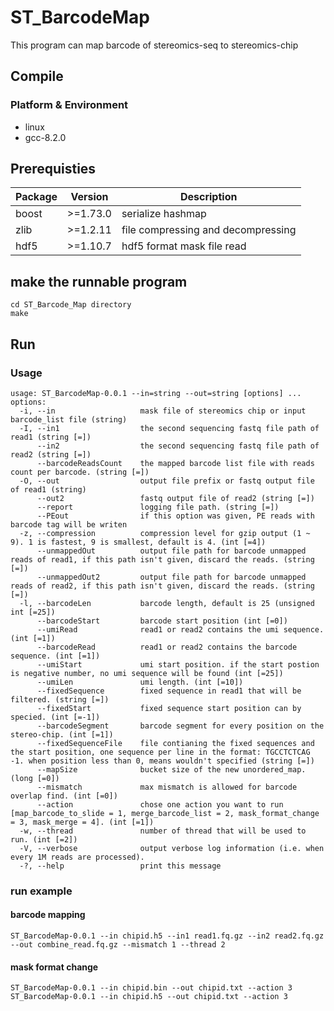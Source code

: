 # ST_BarcodeMap
This program can map barcode of stereomics-seq to stereomics-chip

## Compile
### Platform & Environment
* linux
* gcc-8.2.0

## Prerequisties
| Package       | Version  | Description                                                |
| ------------- | -------- | ---------------------------------------------------------- |
| boost         | >=1.73.0 | serialize hashmap                                          |
| zlib          | >=1.2.11 | file compressing and decompressing                         |
| hdf5          | >=1.10.7 | hdf5 format mask file read                                 |

## make the runnable program
```
cd ST_Barcode_Map directory
make
```

## Run
### Usage
```
usage: ST_BarcodeMap-0.0.1 --in=string --out=string [options] ... 
options:
  -i, --in                   mask file of stereomics chip or input barcode_list file (string)
  -I, --in1                  the second sequencing fastq file path of read1 (string [=])
      --in2                  the second sequencing fastq file path of read2 (string [=])
      --barcodeReadsCount    the mapped barcode list file with reads count per barcode. (string [=])
  -O, --out                  output file prefix or fastq output file of read1 (string)
      --out2                 fastq output file of read2 (string [=])
      --report               logging file path. (string [=])
      --PEout                if this option was given, PE reads with barcode tag will be writen
  -z, --compression          compression level for gzip output (1 ~ 9). 1 is fastest, 9 is smallest, default is 4. (int [=4])
      --unmappedOut          output file path for barcode unmapped reads of read1, if this path isn't given, discard the reads. (string [=])
      --unmappedOut2         output file path for barcode unmapped reads of read2, if this path isn't given, discard the reads. (string [=])
  -l, --barcodeLen           barcode length, default is 25 (unsigned int [=25])
      --barcodeStart         barcode start position (int [=0])
      --umiRead              read1 or read2 contains the umi sequence. (int [=1])
      --barcodeRead          read1 or read2 contains the barcode sequence. (int [=1])
      --umiStart             umi start position. if the start postion is negative number, no umi sequence will be found (int [=25])
      --umiLen               umi length. (int [=10])
      --fixedSequence        fixed sequence in read1 that will be filtered. (string [=])
      --fixedStart           fixed sequence start position can by specied. (int [=-1])
      --barcodeSegment       barcode segment for every position on the stereo-chip. (int [=1])
      --fixedSequenceFile    file contianing the fixed sequences and the start position, one sequence per line in the format: TGCCTCTCAG        -1. when position less than 0, means wouldn't specified (string [=])
      --mapSize              bucket size of the new unordered_map. (long [=0])
      --mismatch             max mismatch is allowed for barcode overlap find. (int [=0])
      --action               chose one action you want to run [map_barcode_to_slide = 1, merge_barcode_list = 2, mask_format_change = 3, mask_merge = 4]. (int [=1])
  -w, --thread               number of thread that will be used to run. (int [=2])
  -V, --verbose              output verbose log information (i.e. when every 1M reads are processed).
  -?, --help                 print this message
  ```
  ### run example
  #### barcode mapping
  ```
  ST_BarcodeMap-0.0.1 --in chipid.h5 --in1 read1.fq.gz --in2 read2.fq.gz --out combine_read.fq.gz --mismatch 1 --thread 2
  ```
  #### mask format  change
  ```
  ST_BarcodeMap-0.0.1 --in chipid.bin --out chipid.txt --action 3
  ST_BarcodeMap-0.0.1 --in chipid.h5 --out chipid.txt --action 3
  ```
